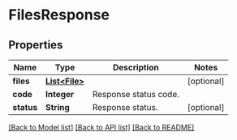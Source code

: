 
# FilesResponse


## Properties
Name | Type | Description | Notes
------------ | ------------- | ------------- | -------------
**files** | [**List&lt;File&gt;**](File.md) |  | [optional]
**code** | **Integer** | Response status code. | 
**status** | **String** | Response status. | [optional]


[[Back to Model list]](../../README.md#documentation-for-models) [[Back to API list]](../../README.md#documentation-for-api-endpoints) [[Back to README]](../../README.md)


